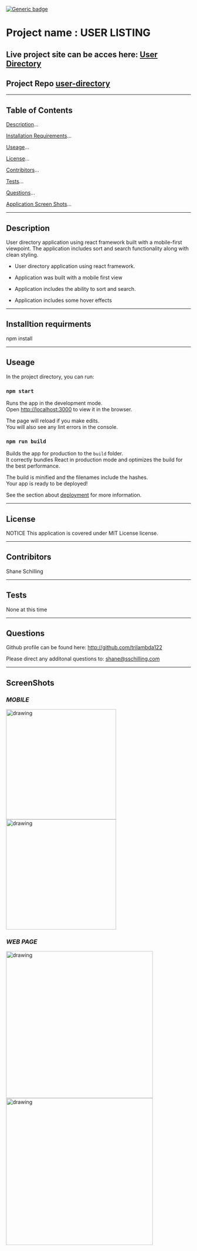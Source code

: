 

[![Generic badge](https://img.shields.io/static/v1?label=license&message=MIT%20License&color=green&style=for-the-badge)](https://shields.io/) 
# Project name : USER LISTING
## Live project site can be acces here: 	[User Directory](https://trilambda122.github.io/hw19-user-directory/)

## Project Repo [user-directory](https://github.com/trilambda122/user-directory)

---
## Table of Contents

[Description](#description)...

[Installation Requirements](#installtion-requirments)...

[Useage](#useage)...

[License](#License)...

[Contribitors](#Contribitors)...

[Tests](#Tests)...

[Questions](#Questions)...

[Application Screen Shots](#ScreenShots)...

---
## Description

User directory application using react framework built with a mobile-first viewpoint. The application includes sort and search functionality along with clean styling.

- User directory application using react framework.

- Application was built with a mobile first view

- Application includes the ability to sort and search. 

- Application includes some hover effects 


---

## Installtion requirments
npm install

---
## Useage
In the project directory, you can run:

### `npm start`

Runs the app in the development mode.\
Open [http://localhost:3000](http://localhost:3000) to view it in the browser.

The page will reload if you make edits.\
You will also see any lint errors in the console.

### `npm run build`

Builds the app for production to the `build` folder.\
It correctly bundles React in production mode and optimizes the build for the best performance.

The build is minified and the filenames include the hashes.\
Your app is ready to be deployed!

See the section about [deployment](https://facebook.github.io/create-react-app/docs/deployment) for more information.

---
## License
NOTICE This application is covered under MIT License license.


---
## Contribitors 

Shane Schilling

---
## Tests
None at this time 

---
## Questions

Github profile can be found here:  http://github.com/trilambda122

Please direct any additonal questions to: shane@sschilling.com


---
## ScreenShots

### *MOBILE*

<img src="./screenshots/phone-1.png" alt="drawing" width="300"/>

<img src="./screenshots/phone-2.png" alt="drawing" width="300"/>

### *WEB PAGE*

<img src="./screenshots/web-1.png" alt="drawing" width="400"/>

<img src="./screenshots/web-2.png" alt="drawing" width="400"/>
